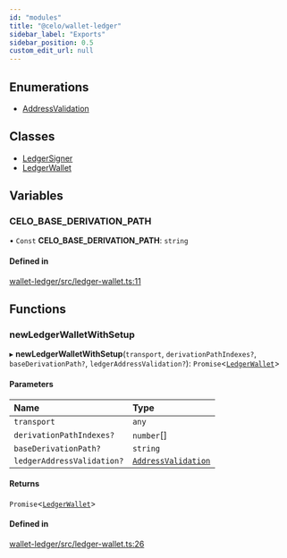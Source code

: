 ```yaml
---
id: "modules"
title: "@celo/wallet-ledger"
sidebar_label: "Exports"
sidebar_position: 0.5
custom_edit_url: null
---
```


## Enumerations

- [AddressValidation](enums/addressvalidation.md)

## Classes

- [LedgerSigner](classes/ledgersigner.md)
- [LedgerWallet](classes/ledgerwallet.md)

## Variables

### CELO\_BASE\_DERIVATION\_PATH

• `Const` **CELO\_BASE\_DERIVATION\_PATH**: `string`

#### Defined in

[wallet-ledger/src/ledger-wallet.ts:11](https://github.com/celo-org/celo-monorepo/tree/master/ledger-wallet.ts#L11)

## Functions

### newLedgerWalletWithSetup

▸ **newLedgerWalletWithSetup**(`transport`, `derivationPathIndexes?`, `baseDerivationPath?`, `ledgerAddressValidation?`): `Promise`<[`LedgerWallet`](classes/ledgerwallet.md)\>

#### Parameters

| Name | Type |
| :------ | :------ |
| `transport` | `any` |
| `derivationPathIndexes?` | `number`[] |
| `baseDerivationPath?` | `string` |
| `ledgerAddressValidation?` | [`AddressValidation`](enums/addressvalidation.md) |

#### Returns

`Promise`<[`LedgerWallet`](classes/ledgerwallet.md)\>

#### Defined in

[wallet-ledger/src/ledger-wallet.ts:26](https://github.com/celo-org/celo-monorepo/tree/master/ledger-wallet.ts#L26)
